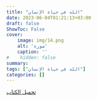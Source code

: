 ```yaml
---
title: "الله في حياة الإنسان"
date: 2023-06-04T01:21:13+03:00
draft: false
ShowToc: False
cover:
    image: img/14.png
    alt: 'صورة'
    caption: ''
#    hidden: false
summary: 
tags: ["الله في حياة الإنسان"]
categories: []
---
```

[تحميل الكتاب](./../../books/14.pdf)

